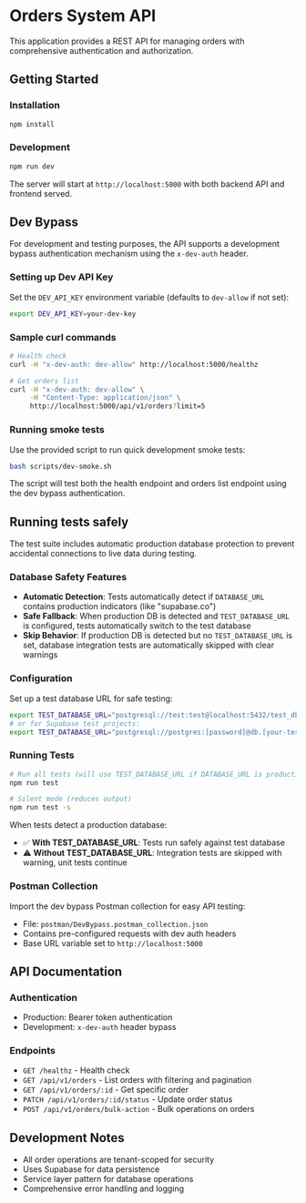 # Orders System API

This application provides a REST API for managing orders with comprehensive authentication and authorization.

## Getting Started

### Installation
```bash
npm install
```

### Development
```bash
npm run dev
```

The server will start at `http://localhost:5000` with both backend API and frontend served.

## Dev Bypass

For development and testing purposes, the API supports a development bypass authentication mechanism using the `x-dev-auth` header.

### Setting up Dev API Key

Set the `DEV_API_KEY` environment variable (defaults to `dev-allow` if not set):

```bash
export DEV_API_KEY=your-dev-key
```

### Sample curl commands

```bash
# Health check
curl -H "x-dev-auth: dev-allow" http://localhost:5000/healthz

# Get orders list
curl -H "x-dev-auth: dev-allow" \
     -H "Content-Type: application/json" \
     http://localhost:5000/api/v1/orders?limit=5
```

### Running smoke tests

Use the provided script to run quick development smoke tests:

```bash
bash scripts/dev-smoke.sh
```

The script will test both the health endpoint and orders list endpoint using the dev bypass authentication.

## Running tests safely

The test suite includes automatic production database protection to prevent accidental connections to live data during testing.

### Database Safety Features

- **Automatic Detection**: Tests automatically detect if `DATABASE_URL` contains production indicators (like "supabase.co")
- **Safe Fallback**: When production DB is detected and `TEST_DATABASE_URL` is configured, tests automatically switch to the test database
- **Skip Behavior**: If production DB is detected but no `TEST_DATABASE_URL` is set, database integration tests are automatically skipped with clear warnings

### Configuration

Set up a test database URL for safe testing:

```bash
export TEST_DATABASE_URL="postgresql://test:test@localhost:5432/test_db"
# or for Supabase test projects:
export TEST_DATABASE_URL="postgresql://postgres:[password]@db.[your-test-project].supabase.co:5432/postgres"
```

### Running Tests

```bash
# Run all tests (will use TEST_DATABASE_URL if DATABASE_URL is production)
npm run test

# Silent mode (reduces output)
npm run test -s
```

When tests detect a production database:
- ✅ **With TEST_DATABASE_URL**: Tests run safely against test database
- ⚠️ **Without TEST_DATABASE_URL**: Integration tests are skipped with warning, unit tests continue

### Postman Collection

Import the dev bypass Postman collection for easy API testing:
- File: `postman/DevBypass.postman_collection.json`  
- Contains pre-configured requests with dev auth headers
- Base URL variable set to `http://localhost:5000`

## API Documentation

### Authentication
- Production: Bearer token authentication
- Development: `x-dev-auth` header bypass

### Endpoints
- `GET /healthz` - Health check
- `GET /api/v1/orders` - List orders with filtering and pagination
- `GET /api/v1/orders/:id` - Get specific order
- `PATCH /api/v1/orders/:id/status` - Update order status
- `POST /api/v1/orders/bulk-action` - Bulk operations on orders

## Development Notes

- All order operations are tenant-scoped for security
- Uses Supabase for data persistence
- Service layer pattern for database operations
- Comprehensive error handling and logging